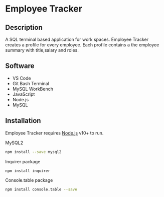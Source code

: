 # Employee Tracker
## Description
A SQL terminal based application for work spaces. Employee Tracker creates a profile for every employee. Each profile contains a the employee summary with title,salary and roles.   

## Software 

- VS Code
- Git Bash Terminal 
- MySQL WorkBench
- JavaScript
- Node.js
- MySQL

## Installation

Employee Tracker requires [Node.js](https://nodejs.org/) v10+ to run.

MySQL2

```sh
npm install --save mysql2
```

Inquirer package

```sh
npm install inquirer
```

Console.table package

```sh
npm install console.table --save
```

